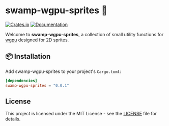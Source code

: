 # swamp-wgpu-sprites 🐊

[![Crates.io](https://img.shields.io/crates/v/swamp-wgpu-sprites)](https://crates.io/crates/swamp-wgpu-sprites)
[![Documentation](https://docs.rs/swamp-wgpu-sprites/badge.svg)](https://docs.rs/swamp-wgpu-sprites)

Welcome to **swamp-wgpu-sprites**, a collection of small utility functions for [wgpu](https://github.com/gfx-rs/wgpu) designed for 2D sprites.

## 📦 Installation 

Add swamp-wgpu-sprites to your project's `Cargo.toml`:

```toml
[dependencies]
swamp-wgpu-sprites = "0.0.1"
```

## License

This project is licensed under the MIT License - see the [LICENSE](LICENSE) file for details.